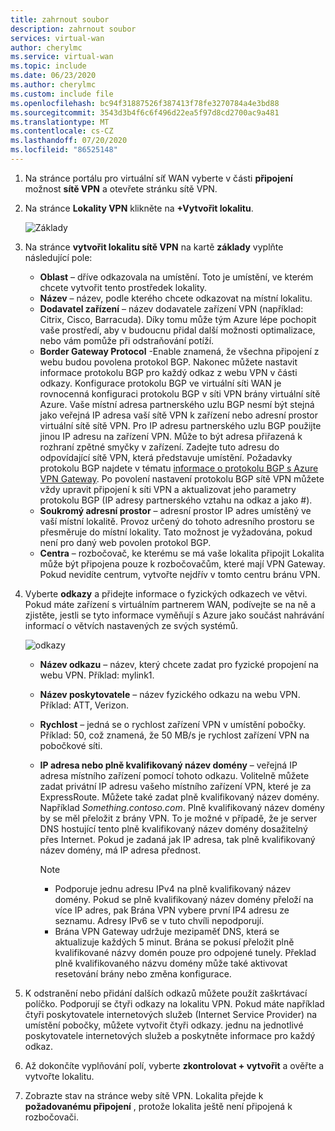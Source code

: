 ```yaml
---
title: zahrnout soubor
description: zahrnout soubor
services: virtual-wan
author: cherylmc
ms.service: virtual-wan
ms.topic: include
ms.date: 06/23/2020
ms.author: cherylmc
ms.custom: include file
ms.openlocfilehash: bc94f31887526f387413f78fe3270784a4e3bd88
ms.sourcegitcommit: 3543d3b4f6c6f496d22ea5f97d8cd2700ac9a481
ms.translationtype: MT
ms.contentlocale: cs-CZ
ms.lasthandoff: 07/20/2020
ms.locfileid: "86525148"
---
```

1. Na stránce portálu pro virtuální síť WAN vyberte v části **připojení** možnost **sítě VPN** a otevřete stránku sítě VPN.
2. Na stránce **Lokality VPN** klikněte na **+Vytvořit lokalitu**.

   ![Základy](./media/virtual-wan-tutorial-site-include/basics.png "Základy")
3. Na stránce **vytvořit lokalitu sítě VPN** na kartě **základy** vyplňte následující pole:

    * **Oblast** – dříve odkazovala na umístění. Toto je umístění, ve kterém chcete vytvořit tento prostředek lokality.
    * **Název** – název, podle kterého chcete odkazovat na místní lokalitu.
    * **Dodavatel zařízení** – název dodavatele zařízení VPN (například: Citrix, Cisco, Barracuda). Díky tomu může tým Azure lépe pochopit vaše prostředí, aby v budoucnu přidal další možnosti optimalizace, nebo vám pomůže při odstraňování potíží.
    * **Border Gateway Protocol** -Enable znamená, že všechna připojení z webu budou povolena protokol BGP. Nakonec můžete nastavit informace protokolu BGP pro každý odkaz z webu VPN v části odkazy. Konfigurace protokolu BGP ve virtuální síti WAN je rovnocenná konfiguraci protokolu BGP v síti VPN brány virtuální sítě Azure. Vaše místní adresa partnerského uzlu BGP nesmí být stejná jako veřejná IP adresa vaší sítě VPN k zařízení nebo adresní prostor virtuální sítě sítě VPN. Pro IP adresu partnerského uzlu BGP použijte jinou IP adresu na zařízení VPN. Může to být adresa přiřazená k rozhraní zpětné smyčky v zařízení. Zadejte tuto adresu do odpovídající sítě VPN, která představuje umístění. Požadavky protokolu BGP najdete v tématu [informace o protokolu BGP s Azure VPN Gateway](../articles/vpn-gateway/vpn-gateway-bgp-overview.md). Po povolení nastavení protokolu BGP sítě VPN můžete vždy upravit připojení k síti VPN a aktualizovat jeho parametry protokolu BGP (IP adresy partnerského vztahu na odkaz a jako #).
    * **Soukromý adresní prostor** – adresní prostor IP adres umístěný ve vaší místní lokalitě. Provoz určený do tohoto adresního prostoru se přesměruje do místní lokality. Tato možnost je vyžadována, pokud není pro daný web povolen protokol BGP.
    * **Centra** – rozbočovač, ke kterému se má vaše lokalita připojit Lokalita může být připojena pouze k rozbočovačům, které mají VPN Gateway. Pokud nevidíte centrum, vytvořte nejdřív v tomto centru bránu VPN.
4. Vyberte **odkazy** a přidejte informace o fyzických odkazech ve větvi. Pokud máte zařízení s virtuálním partnerem WAN, podívejte se na ně a zjistěte, jestli se tyto informace vyměňují s Azure jako součást nahrávání informací o větvích nastavených ze svých systémů.

   ![odkazy](./media/virtual-wan-tutorial-site-include/links.png "Odkazy")

    * **Název odkazu** – název, který chcete zadat pro fyzické propojení na webu VPN. Příklad: mylink1.
    * **Název poskytovatele** – název fyzického odkazu na webu VPN. Příklad: ATT, Verizon.
    * **Rychlost** – jedná se o rychlost zařízení VPN v umístění pobočky. Příklad: 50, což znamená, že 50 MB/s je rychlost zařízení VPN na pobočkové síti.
    * **IP adresa nebo plně kvalifikovaný název domény** – veřejná IP adresa místního zařízení pomocí tohoto odkazu. Volitelně můžete zadat privátní IP adresu vašeho místního zařízení VPN, které je za ExpressRoute. Můžete také zadat plně kvalifikovaný název domény. Například *Something.contoso.com*. Plně kvalifikovaný název domény by se měl přeložit z brány VPN. To je možné v případě, že je server DNS hostující tento plně kvalifikovaný název domény dosažitelný přes Internet. Pokud je zadaná jak IP adresa, tak plně kvalifikovaný název domény, má IP adresa přednost.

      >[!NOTE]
      >* Podporuje jednu adresu IPv4 na plně kvalifikovaný název domény. Pokud se plně kvalifikovaný název domény přeloží na více IP adres, pak Brána VPN vybere první IP4 adresu ze seznamu. Adresy IPv6 se v tuto chvíli nepodporují.
      >* Brána VPN Gateway udržuje mezipaměť DNS, která se aktualizuje každých 5 minut. Brána se pokusí přeložit plně kvalifikované názvy domén pouze pro odpojené tunely. Překlad plně kvalifikovaného názvu domény může také aktivovat resetování brány nebo změna konfigurace.
      >
5. K odstranění nebo přidání dalších odkazů můžete použít zaškrtávací políčko. Podporují se čtyři odkazy na lokalitu VPN. Pokud máte například čtyři poskytovatele internetových služeb (Internet Service Provider) na umístění pobočky, můžete vytvořit čtyři odkazy. jednu na jednotlivé poskytovatele internetových služeb a poskytněte informace pro každý odkaz.
6. Až dokončíte vyplňování polí, vyberte **zkontrolovat + vytvořit** a ověřte a vytvořte lokalitu.
7. Zobrazte stav na stránce weby sítě VPN. Lokalita přejde k **požadovanému připojení** , protože lokalita ještě není připojená k rozbočovači.
